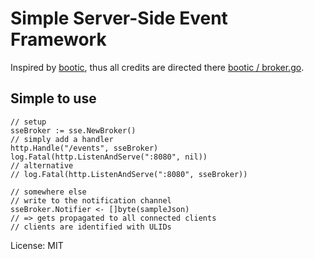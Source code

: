 # Simple Server-Side Event Framework

Inspired by [bootic](https://github.com/bootic), thus all credits are directed
there [bootic / broker.go](https://github.com/bootic/bootic_data_collector/blob/master/firehose/broker.go).

## Simple to use

```golang
// setup
sseBroker := sse.NewBroker()
// simply add a handler
http.Handle("/events", sseBroker)
log.Fatal(http.ListenAndServe(":8080", nil))
// alternative
// log.Fatal(http.ListenAndServe(":8080", sseBroker))

// somewhere else
// write to the notification channel
sseBroker.Notifier <- []byte(sampleJson)
// => gets propagated to all connected clients
// clients are identified with ULIDs
```

License: MIT
